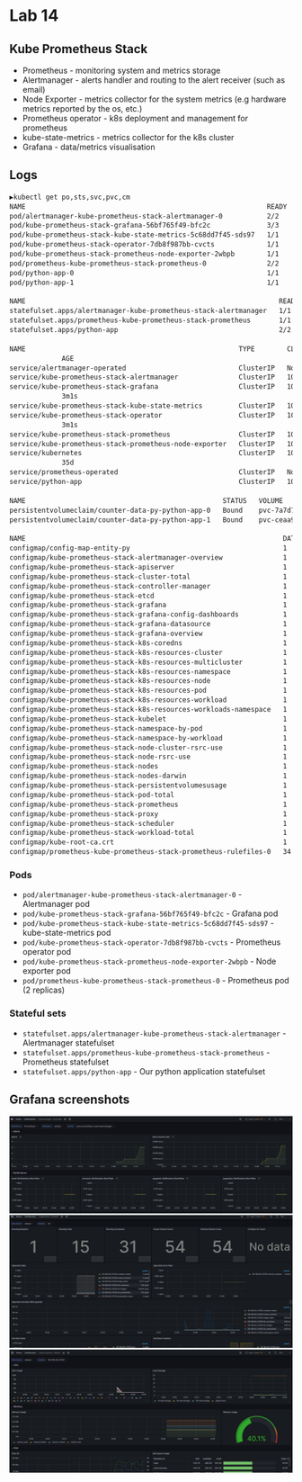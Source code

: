 # Lab 14
## Kube Prometheus Stack
- Prometheus - monitoring system and metrics storage
- Alertmanager - alerts handler and routing to the alert receiver (such as email)
- Node Exporter - metrics collector for the system metrics (e.g hardware metrics reported by the os, etc.)
- Prometheus operator - k8s deployment and management for prometheus
- kube-state-metrics - metrics collector for the k8s cluster
- Grafana - data/metrics visualisation 

## Logs
```bash
▶kubectl get po,sts,svc,pvc,cm
NAME                                                            READY   STATUS    RESTARTS        AGE
pod/alertmanager-kube-prometheus-stack-alertmanager-0           2/2     Running   0               2m49s
pod/kube-prometheus-stack-grafana-56bf765f49-bfc2c              3/3     Running   0               3m1s
pod/kube-prometheus-stack-kube-state-metrics-5c68dd7f45-sds97   1/1     Running   0               3m1s
pod/kube-prometheus-stack-operator-7db8f987bb-cvcts             1/1     Running   0               3m1s
pod/kube-prometheus-stack-prometheus-node-exporter-2wbpb        1/1     Running   0               3m1s
pod/prometheus-kube-prometheus-stack-prometheus-0               2/2     Running   0               2m49s
pod/python-app-0                                                1/1     Running   1 (6d14h ago)   7d7h
pod/python-app-1                                                1/1     Running   1 (6d14h ago)   7d7h

NAME                                                               READY   AGE
statefulset.apps/alertmanager-kube-prometheus-stack-alertmanager   1/1     2m49s
statefulset.apps/prometheus-kube-prometheus-stack-prometheus       1/1     2m49s
statefulset.apps/python-app                                        2/2     7d7h

NAME                                                     TYPE        CLUSTER-IP       EXTERNAL-IP   PORT(S)
             AGE
service/alertmanager-operated                            ClusterIP   None             <none>        9093/TCP,9094/TCP,9094/UDP   2m49s
service/kube-prometheus-stack-alertmanager               ClusterIP   10.102.65.61     <none>        9093/TCP,8080/TCP            3m1s
service/kube-prometheus-stack-grafana                    ClusterIP   10.108.243.56    <none>        80/TCP
             3m1s
service/kube-prometheus-stack-kube-state-metrics         ClusterIP   10.97.167.227    <none>        8080/TCP                     3m1s
service/kube-prometheus-stack-operator                   ClusterIP   10.109.145.218   <none>        443/TCP
             3m1s
service/kube-prometheus-stack-prometheus                 ClusterIP   10.98.123.233    <none>        9090/TCP,8080/TCP            3m1s
service/kube-prometheus-stack-prometheus-node-exporter   ClusterIP   10.107.177.164   <none>        9100/TCP                     3m1s
service/kubernetes                                       ClusterIP   10.96.0.1        <none>        443/TCP
             35d
service/prometheus-operated                              ClusterIP   None             <none>        9090/TCP                     2m49s
service/python-app                                       ClusterIP   10.106.70.126    <none>        8080/TCP                     7d7h

NAME                                                 STATUS   VOLUME                                     CAPACITY   ACCESS MODES   STORAGECLASS   AGE
persistentvolumeclaim/counter-data-py-python-app-0   Bound    pvc-7a7d78a5-7826-43be-bc71-0947fd159882   10Mi       RWO            standard       7d7h
persistentvolumeclaim/counter-data-py-python-app-1   Bound    pvc-ceaa9a5b-ab17-4403-aa2c-d358d8425cf0   10Mi       RWO            standard       7d7h

NAME                                                                DATA   AGE
configmap/config-map-entity-py                                      1      7d7h
configmap/kube-prometheus-stack-alertmanager-overview               1      3m1s
configmap/kube-prometheus-stack-apiserver                           1      3m1s
configmap/kube-prometheus-stack-cluster-total                       1      3m1s
configmap/kube-prometheus-stack-controller-manager                  1      3m1s
configmap/kube-prometheus-stack-etcd                                1      3m1s
configmap/kube-prometheus-stack-grafana                             1      3m1s
configmap/kube-prometheus-stack-grafana-config-dashboards           1      3m1s
configmap/kube-prometheus-stack-grafana-datasource                  1      3m1s
configmap/kube-prometheus-stack-grafana-overview                    1      3m1s
configmap/kube-prometheus-stack-k8s-coredns                         1      3m1s
configmap/kube-prometheus-stack-k8s-resources-cluster               1      3m1s
configmap/kube-prometheus-stack-k8s-resources-multicluster          1      3m1s
configmap/kube-prometheus-stack-k8s-resources-namespace             1      3m1s
configmap/kube-prometheus-stack-k8s-resources-node                  1      3m1s
configmap/kube-prometheus-stack-k8s-resources-pod                   1      3m1s
configmap/kube-prometheus-stack-k8s-resources-workload              1      3m1s
configmap/kube-prometheus-stack-k8s-resources-workloads-namespace   1      3m1s
configmap/kube-prometheus-stack-kubelet                             1      3m1s
configmap/kube-prometheus-stack-namespace-by-pod                    1      3m1s
configmap/kube-prometheus-stack-namespace-by-workload               1      3m1s
configmap/kube-prometheus-stack-node-cluster-rsrc-use               1      3m1s
configmap/kube-prometheus-stack-node-rsrc-use                       1      3m1s
configmap/kube-prometheus-stack-nodes                               1      3m1s
configmap/kube-prometheus-stack-nodes-darwin                        1      3m1s
configmap/kube-prometheus-stack-persistentvolumesusage              1      3m1s
configmap/kube-prometheus-stack-pod-total                           1      3m1s
configmap/kube-prometheus-stack-prometheus                          1      3m1s
configmap/kube-prometheus-stack-proxy                               1      3m1s
configmap/kube-prometheus-stack-scheduler                           1      3m1s
configmap/kube-prometheus-stack-workload-total                      1      3m1s
configmap/kube-root-ca.crt                                          1      35d
configmap/prometheus-kube-prometheus-stack-prometheus-rulefiles-0   34     2m49s
```
### Pods
- `pod/alertmanager-kube-prometheus-stack-alertmanager-0` - Alertmanager pod
- `pod/kube-prometheus-stack-grafana-56bf765f49-bfc2c` - Grafana pod
- `pod/kube-prometheus-stack-kube-state-metrics-5c68dd7f45-sds97` - kube-state-metrics pod
- `pod/kube-prometheus-stack-operator-7db8f987bb-cvcts` - Prometheus operator pod
- `pod/kube-prometheus-stack-prometheus-node-exporter-2wbpb` - Node exporter pod
- `pod/prometheus-kube-prometheus-stack-prometheus-0` - Prometheus pod (2 replicas)

### Stateful sets
- `statefulset.apps/alertmanager-kube-prometheus-stack-alertmanager` - Alertmanager statefulset
- `statefulset.apps/prometheus-kube-prometheus-stack-prometheus` - Prometheus statefulset
- `statefulset.apps/python-app` - Our python application statefulset

## Grafana screenshots
![grafana-alerts](screenshots/grafana-alerts.png)
![grafana-kubelet](screenshots/grafana-kubelet.png)
![grafana-node-exporter](screenshots/grafana-node-exporter.png)